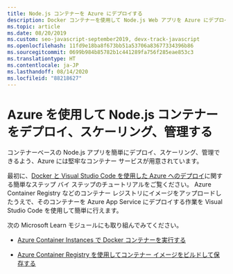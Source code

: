 ```yaml
---
title: Node.js コンテナーを Azure にデプロイする
description: Docker コンテナーを使用して Node.js Web アプリを Azure にデプロイする
ms.topic: article
ms.date: 08/20/2019
ms.custom: seo-javascript-september2019, devx-track-javascript
ms.openlocfilehash: 11fd9e18ba8f673bb51a53706a83677334396b86
ms.sourcegitcommit: 0699b984b85782b1c441289fa756f285eae853c3
ms.translationtype: HT
ms.contentlocale: ja-JP
ms.lasthandoff: 08/14/2020
ms.locfileid: "88218627"
---
```

# <a name="use-azure-to-deploy-scale-and-manage-nodejs-containers"></a>Azure を使用して Node.js コンテナーをデプロイ、スケーリング、管理する

コンテナーベースの Node.js アプリを簡単にデプロイ、スケーリング、管理できるよう、Azure には堅牢なコンテナー サービスが用意されています。

最初に、[Docker と Visual Studio Code を使用した Azure へのデプロイ](tutorial-vscode-docker-node-01.md)に関する簡単なステップ バイ ステップのチュートリアルをご覧ください。 Azure Container Registry などのコンテナー レジストリにイメージをアップロードしたうえで、そのコンテナーを Azure App Service にデプロイする作業を Visual Studio Code を使用して簡単に行えます。

次の Microsoft Learn モジュールにも取り組んでみてください。

- [Azure Container Instances で Docker コンテナーを実行する](/learn/modules/run-docker-with-azure-container-instances/)

- [Azure Container Registry を使用してコンテナー イメージをビルドして保存する](/learn/modules/build-and-store-container-images/)
